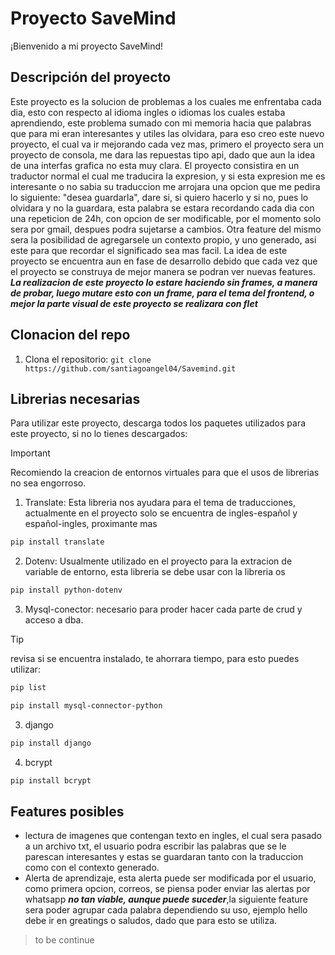 # Proyecto SaveMind

¡Bienvenido a mi proyecto SaveMind!

## Descripción del proyecto

Este proyecto es la solucion de problemas a los cuales me enfrentaba cada dia,
esto con respecto al idioma ingles o idiomas los cuales estaba aprendiendo, este problema sumado con mi memoria hacia que palabras que para mi eran interesantes y utiles las olvidara, para eso creo este nuevo proyecto, el cual va ir mejorando cada vez mas, primero el proyecto sera un proyecto de consola, me dara las repuestas tipo api, dado que aun la idea de una interfas grafica no esta muy clara. El proyecto consistira en un traductor normal el cual me traducira la expresion, y si esta expresion me es interesante o no sabia su traduccion me arrojara una opcion que me pedira lo siguiente: "desea guardarla", dare si, si quiero hacerlo y si no, pues lo olvidara y no la guardara, esta palabra se estara recordando cada dia con una repeticion de 24h, con opcion de ser modificable, por el momento solo sera por gmail, despues podra sujetarse a cambios. Otra feature del mismo sera la posibilidad de agregarsele un contexto propio, y uno generado, asi este para que recordar el significado sea mas facil.
La idea de este proyecto se encuentra aun en fase de desarrollo debido que cada vez que el proyecto se construya de mejor manera se podran ver nuevas features.
***La realizacion de este proyecto lo estare haciendo sin frames, a manera de probar, luego mutare esto con un frame, para el tema del frontend, o mejor la parte visual de este proyecto se realizara con flet*** 


## Clonacion del repo

1. Clona el repositorio: `git clone https://github.com/santiagoangel04/Savemind.git`


## Librerias necesarias

Para utilizar este proyecto, descarga todos los paquetes utilizados para este proyecto, si no lo tienes descargados:
>[!important]
>Recomiendo la creacion de entornos virtuales para que el usos de librerias no sea engorroso.
1. Translate: Esta libreria nos ayudara para el tema de traducciones, actualmente en el proyecto solo se encuentra de ingles-español y español-ingles, proximante mas
    
```bash
pip install translate
```
2. Dotenv: Usualmente utilizado en el proyecto para la extracion de variable de entorno, esta libreria se debe usar con la libreria os
```bash
pip install python-dotenv
```
3. Mysql-conector: necesario para proder hacer cada parte de crud y acceso a dba.
>[!tip]
>revisa si se encuentra instalado, te ahorrara tiempo,
para esto puedes utilizar:
```bash
pip list
```
```bash
pip install mysql-connector-python
```
3. django
```bash
pip install django
```
4. bcrypt
```bash
pip install bcrypt
```
## Features posibles
- lectura de imagenes que contengan texto en ingles, el cual sera pasado a un archivo txt, el usuario podra escribir las palabras que se le parescan interesantes y estas se guardaran tanto con la traduccion como con el contexto generado.
- Alerta de aprendizaje, esta alerta puede ser modificada por el usuario, como primera opcion, correos, se piensa poder enviar las alertas por whatsapp ***no tan viable, aunque puede suceder***,la siguiente feature sera poder agrupar cada palabra dependiendo su uso, ejemplo hello debe ir en greatings o saludos, dado que para esto se utiliza.

>to be continue